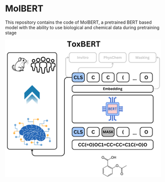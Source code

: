 # MolBERT
This repository contains the code of MolBERT, a pretrained BERT based model with the ability to use biological and chemical data during pretraining stage

![MolBERT Architecture](ToxBERT.png)